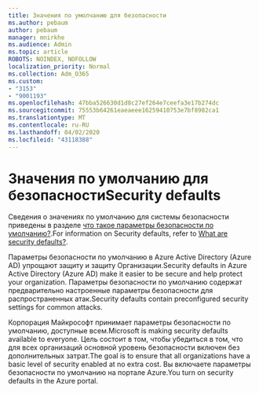 ```yaml
---
title: Значения по умолчанию для безопасности
ms.author: pebaum
author: pebaum
manager: mnirkhe
ms.audience: Admin
ms.topic: article
ROBOTS: NOINDEX, NOFOLLOW
localization_priority: Normal
ms.collection: Adm_O365
ms.custom:
- "3153"
- "9001193"
ms.openlocfilehash: 47bba526630d1d8c27ef264e7ceefa3e17b274dc
ms.sourcegitcommit: 75553b64261eaeaeee16259410753e7bf8982ca1
ms.translationtype: MT
ms.contentlocale: ru-RU
ms.lasthandoff: 04/02/2020
ms.locfileid: "43118388"
---
```

# <a name="security-defaults"></a><span data-ttu-id="d69a7-102">Значения по умолчанию для безопасности</span><span class="sxs-lookup"><span data-stu-id="d69a7-102">Security defaults</span></span>

<span data-ttu-id="d69a7-103">Сведения о значениях по умолчанию для системы безопасности приведены в разделе [что такое параметры безопасности по умолчанию?](https://docs.microsoft.com/azure/active-directory/conditional-access/concept-conditional-access-security-defaults).</span><span class="sxs-lookup"><span data-stu-id="d69a7-103">For information on Security defaults, refer to [What are security defaults?](https://docs.microsoft.com/azure/active-directory/conditional-access/concept-conditional-access-security-defaults).</span></span>

<span data-ttu-id="d69a7-104">Параметры безопасности по умолчанию в Azure Active Directory (Azure AD) упрощают защиту и защиту Организации.</span><span class="sxs-lookup"><span data-stu-id="d69a7-104">Security defaults in Azure Active Directory (Azure AD) make it easier to be secure and help protect your organization.</span></span> <span data-ttu-id="d69a7-105">Параметры безопасности по умолчанию содержат предварительно настроенные параметры безопасности для распространенных атак.</span><span class="sxs-lookup"><span data-stu-id="d69a7-105">Security defaults contain preconfigured security settings for common attacks.</span></span>

<span data-ttu-id="d69a7-106">Корпорация Майкрософт принимает параметры безопасности по умолчанию, доступные всем.</span><span class="sxs-lookup"><span data-stu-id="d69a7-106">Microsoft is making security defaults available to everyone.</span></span> <span data-ttu-id="d69a7-107">Цель состоит в том, чтобы убедиться в том, что для всех организаций основной уровень безопасности включен без дополнительных затрат.</span><span class="sxs-lookup"><span data-stu-id="d69a7-107">The goal is to ensure that all organizations have a basic level of security enabled at no extra cost.</span></span> <span data-ttu-id="d69a7-108">Вы включаете параметры безопасности по умолчанию на портале Azure.</span><span class="sxs-lookup"><span data-stu-id="d69a7-108">You turn on security defaults in the Azure portal.</span></span>
